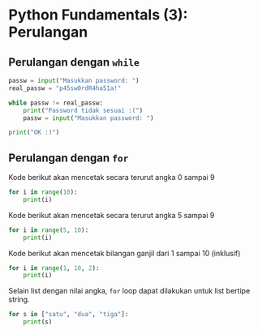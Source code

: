 # Python Fundamentals (3): Perulangan

## Perulangan dengan `while`

```Python
passw = input("Masukkan password: ") 
real_passw = "p45sw0rdR4ha51a!" 

while passw != real_passw:
    print("Password tidak sesuai :(")
    passw = input("Masukkan password: ")

print("OK :)")

```

## Perulangan dengan `for`

Kode berikut akan mencetak secara terurut angka 0 sampai 9

```Python
for i in range(10):
    print(i)
```

Kode berikut akan mencetak secara terurut angka 5 sampai 9

```Python
for i in range(5, 10):
    print(i)
```

Kode berikut akan mencetak bilangan ganjil dari 1 sampai 10 (inklusif)

```Python
for i in range(1, 10, 2):
    print(i)
```

Selain list dengan nilai angka, `for` loop dapat dilakukan untuk list bertipe string.

```Python
for s in ["satu", "dua", "tiga"]:
    print(s)
```
